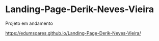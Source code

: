 # Landing-Page-Derik-Neves-Vieira
Projeto em andamento

https://edumsoares.github.io/Landing-Page-Derik-Neves-Vieira/
